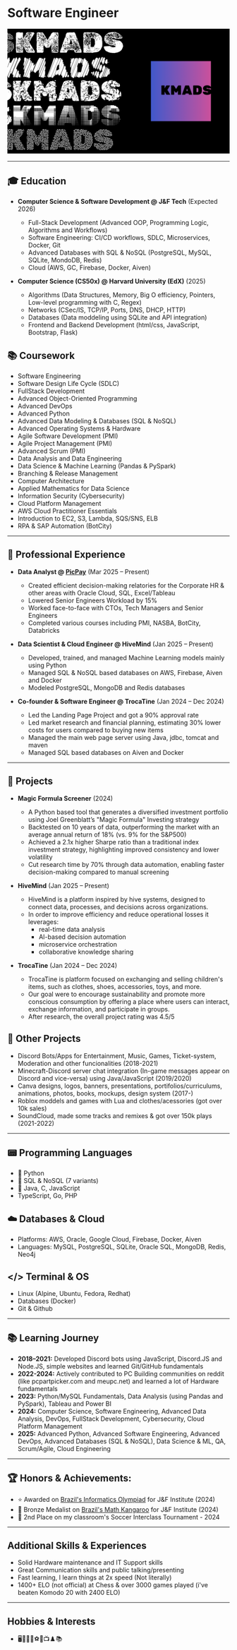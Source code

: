 # Software Engineer

![KMADS](/KMADS-v3.png)

---

## 🎓 Education
- **Computer Science & Software Development @ J&F Tech** (Expected 2026)
  - Full-Stack Development (Advanced OOP, Programming Logic, Algorithms and Workflows)
  - Software Engineering: CI/CD workflows, SDLC, Microservices, Docker, Git
  - Advanced Databases with SQL & NoSQL (PostgreSQL, MySQL, SQLite, MondoDB, Redis)
  - Cloud (AWS, GC, Firebase, Docker, Aiven)

- **Computer Science (CS50x) @ Harvard University (EdX)** (2025)
  - Algorithms (Data Structures, Memory, Big O efficiency, Pointers, Low-level programming with C, Regex)
  - Networks (CSec/IS, TCP/IP, Ports, DNS, DHCP, HTTP)
  - Databases (Data moddeling using SQLite and API integration)
  - Frontend and Backend Development (html/css, JavaScript, Bootstrap, Flask)

## 📚 Coursework
- Software Engineering
- Software Design Life Cycle (SDLC)
- FullStack Development
- Advanced Object-Oriented Programming
- Advanced DevOps
- Advanced Python
- Advanced Data Modeling & Databases (SQL & NoSQL)
- Advanced Operating Systems & Hardware
- Agile Software Development (PMI)
- Agile Project Management (PMI)
- Advanced Scrum (PMI)
- Data Analysis and Data Engineering
- Data Science & Machine Learning (Pandas & PySpark)
- Branching & Release Management
- Computer Architecture
- Applied Mathematics for Data Science
- Information Security (Cybersecurity)
- Cloud Platform Management
- AWS Cloud Practitioner Essentials
- Introduction to EC2, S3, Lambda, SQS/SNS, ELB
- RPA & SAP Automation (BotCity)

---

## 💼 Professional Experience
- **Data Analyst @ [PicPay](https://picpay.com/)** (Mar 2025 – Present)
  - Created efficient decision-making relatories for the Corporate HR & other areas with Oracle Cloud, SQL, Excel/Tableau
  - Lowered Senior Engineers Workload by 15%
  - Worked face-to-face with CTOs, Tech Managers and Senior Engineers
  - Completed various courses including PMI, NASBA, BotCity, Databricks

- **Data Scientist & Cloud Engineer @ HiveMind** (Jan 2025 – Present)
  - Developed, trained, and managed Machine Learning models mainly using Python
  - Managed SQL & NoSQL based databases on AWS, Firebase, Aiven and Docker
  - Modeled PostgreSQL, MongoDB and Redis databases

- **Co-founder & Software Engineer @ TrocaTine** (Jan 2024 – Dec 2024)
  - Led the Landing Page Project and got a 90% approval rate
  - Led market research and financial planning, estimating 30% lower costs for users compared to buying new items
  - Managed the main web page server using Java, jdbc, tomcat and maven
  - Managed SQL based databases on Aiven and Docker

---

## 📂 Projects
- **Magic Formula Screener** (2024)
  - A Python based tool that generates a diversified investment portfolio using Joel Greenblatt’s "Magic Formula" Investing strategy
  - Backtested on 10 years of data, outperforming the market with an average annual return of 18% (vs. 9% for the S&P500)
  - Achieved a 2.1x higher Sharpe ratio than a traditional index investment strategy, highlighting improved consistency and lower volatility
  - Cut research time by 70% through data automation, enabling faster decision-making compared to manual screening

- **HiveMind** (Jan 2025 – Present)
  - HiveMind is a platform inspired by hive systems, designed to connect data, processes, and decisions across organizations.
  - In order to improve efficiency and reduce operational losses it leverages:
    - real-time data analysis
    - AI-based decision automation
    - microservice orchestration
    - collaborative knowledge sharing

- **TrocaTine** (Jan 2024 – Dec 2024)
  - TrocaTine is platform focused on exchanging and selling children's items, such as clothes, shoes, accessories, toys, and more.
  - Our goal were to encourage sustainability and promote more conscious consumption by offering a place where users can interact, exchange information, and participate in groups.
  - After research, the overall project rating was 4.5/5

## 📂 Other Projects
- Discord Bots/Apps for Entertainment, Music, Games, Ticket-system, Moderation and other funcionalities (2018-2021)
- Minecraft-Discord server chat integration (In-game messages appear on Discord and vice-versa) using Java/JavaScript (2019/2020)
- Canva designs, logos, banners, presentations, portifolios/curriculums, animations, photos, books, mockups, design system (2017-)
- Roblox moddels and games with Lua and clothes/acessories (got over 10k sales)
- SoundCloud, made some tracks and remixes & got over 150k plays (2021-2022)

---

## 📟 Programming Languages
- 🥇 Python
- 🥈 SQL & NoSQL (7 variants)
- 🥉 Java, C, JavaScript 
- TypeScript, Go, PHP

## ☁️ Databases & Cloud
- Platforms: AWS, Oracle, Google Cloud, Firebase, Docker, Aiven
- Languages: MySQL, PostgreSQL, SQLite, Oracle SQL, MongoDB, Redis, Neo4j

## </> Terminal & OS
- Linux (Alpine, Ubuntu, Fedora, Redhat)
- Databases (Docker)
- Git & Github

---

## 📚 Learning Journey
- **2018–2021:** Developed Discord bots using JavaScript, Discord.JS and Node.JS, simple websites and learned Git/GitHub fundamentals
- **2022-2024:** Actively contributed to PC Building communities on reddit (like pcpartpicker.com and meupc.net) and learned a lot of Hardware fundamentals
- **2023:** Python/MySQL Fundamentals, Data Analysis (using Pandas and PySpark), Tableau and Power BI
- **2024:** Computer Science, Software Engineering, Advanced Data Analysis, DevOps, FullStack Development, Cybersecurity, Cloud Platform Management
- **2025:** Advanced Python, Advanced Software Engineering, Advanced DevOps, Advanced Databases (SQL & NoSQL), Data Science & ML, QA, Scrum/Agile, Cloud Engineering

---

## 🏆 Honors & Achievements:
  - ⭐ Awarded on [Brazil's Informatics Olympiad](https://olimpiada.ic.unicamp.br/) for J&F Institute (2024)
  - 🥉 Bronze Medalist on [Brazil's Math Kangaroo](https://www.cangurudematematicabrasil.com.br/) for J&F Institute (2024)
  - 🥈 2nd Place on my classroom's Soccer Interclass Tournament - 2024

---

## Additional Skills & Experiences
  - Solid Hardware maintenance and IT Support skills
  - Great Communication skills and public talking/presenting
  - Fast learning, I learn things at 2x speed (Not literally)
  - 1400+ ELO (not official) at Chess & over 3000 games played (i've beaten Komodo 20 with 2400 ELO)

---

## Hobbies & Interests
  - 🖥️💪👟🏀⚽🏓📺♟️📚
